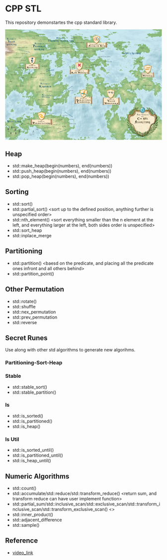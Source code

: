 # CPP STL

This repository demonstartes the cpp standard library.

![img](stl_map.png)

## Heap

- std::make_heap(begin(numbers), end(numbers)) <make a heap into an array>
- std::push_heap(begin(numbers), end(numbers)) <put new element into the array heap>
- std::pop_heap(begin(numbers), end(numbers)) <pop the first element in the array heap>

## Sorting

- std::sort() <sort everything in order>
- std::partial_sort() <sort up to the defined position, anything further is unspecified order>
- std::nth_element() <sort everything smaller than the n element at the left, and everything larger at the left, both sides order is unspecified>
- std::sort_heap <repeated calling pop heap and obtain a sort>
- std::inplace_merge <takes two sorted part of vector and combines them into a sorted vector>

## Partitioning

- std::partition() <baesd on the predicate, and placing all the predicate ones infront and all others behind>
- std::partition_point() <retrieve the partition point in the vector>

## Other Permutation

- std::rotate() <take last element and place at the begining of a vector>
- std::shuffle <shuffle elements order in a vector randomly>
- std::nex_permutation <obtain next permutation of a given vector>
- std::prev_permutation <obtain previous permutation of a given vector>
- std::reverse <reverse the order of a vector>

## Secret Runes

Use along with other std algorithms to generate new algorihms.

### Partitioning-Sort-Heap

### Stable

- std::stable_sort() <it does what the algorithm does but keeps the order>
- std::stable_partition() <it does what the algorithm does but keeps the order>

### Is

- std::is_sorted() <true if sorted>
- std::is_partitioned() <true if is partitioned>
- std::is_heap() <true if is heap>

### Is Util

- std::is_sorted_until() <returns an iterator where the first position where that predicate does not holds true anymore>
- std::is_partitioned_until() <returns an iterator where the first position where that predicate does not holds true anymore>
- std::is_heap_until() <returns an iterator where the first position where that predicate does not holds true anymore>

## Numeric Algorithms

- std::count() <counts how many times an elements appear in a vector>
- std::accumulate/std::reduce/std::transform_reduce() <return sum, and transform reduce can have user implement function>
- std::partial_sum/std::inclusive_scan/std::exclusive_scan/std::transform_inclusive_scan/std::transform_exclusive_scan() <>
- std::inner_product() <product of two vector based on each elements>
- std::adjacent_difference <obtain the adjacent different in a vector>
- std::sample() <takes a number and generate random sample of the vector with size as the given number>

## Reference

- [video_link](https://www.youtube.com/watch?v=2olsGf6JIkU)
